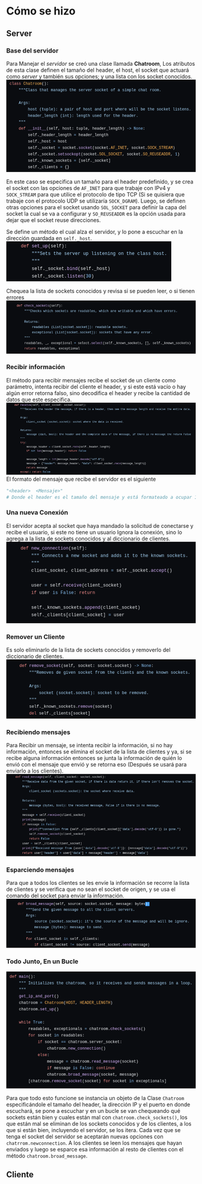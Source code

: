 # Cómo se hizo

## Server

### Base del servidor
Para Manejar el *servidor* se creó una clase llamada **Chatroom**,
Los atributos de esta clase definen el tamaño del header, el host, el socket que actuará como *server* y también sus opciones; y una lista con los socket conocidos.
![Chatroom Class](images/Server1.png)

En este caso se especifica un tamaño para el header predefinido, y se crea el socket con las opciones de `AF_INET` para que trabaje con IPv4 y `SOCK_STREAM` para que utilice el protocolo de tipo TCP (Si se quisiera que trabaje con el protocolo UDP se utilizaría `SOCK_DGRAM`). Luego, se definen otras opciones para el socket usando `SOL_SOCKET` para definir la capa del socket la cual se va a configurar y `SO_REUSEADDR` es la opción usada para dejar que el socket reuse direcciones.

Se define un método el cual alza el servidor, y lo pone a escuchar en la dirección guardada en `self._host`.
![Set It Up](images/Server2.png)

Chequea la lista de sockets conocidos y revisa si se pueden leer, o si tienen errores
![Check it](images/Server4.png)

### Recibir información
El método para recibir mensajes recibe el socket de un cliente como parámetro, intenta recibir del cliente el header, y si este está vacío o hay algún error retorna falso, sino decodifica el header y recibe la cantidad de datos que este especifica.
![It receives](images/Server3.png)
El formato del mensaje que recibe el servidor es el siguiente
~~~ python
"<header>  <Mensaje>"
# Donde el header es el tamaño del mensaje y está formateado a ocupar 10 dígitos.
~~~

### Una nueva Conexión

El servidor acepta al socket que haya mandado la solicitud de conectarse y recibe el usuario, si este no tiene un usuario Ignora la conexión, sino lo agrega a la lista de sockets conocidos y al diccionario de clientes.
![Connect it](images/Server5.png)

### Remover un Cliente
Es solo eliminarlo de la lista de sockets conocidos y removerlo del diccionario de clientes.
![Remove it](images/Server6.png)

### Recibiendo mensajes
Para Recibir un mensaje, se intenta recibir la información, si no hay información, entonces se elimina el socket de la lista de clientes y ya, si se recibe alguna información entonces se junta la información de quién lo envió con el mensaje que envió y se retorna eso (Después se usará para enviarlo a los clientes).
![Receive its message](images/Server7.png)

### Esparciendo mensajes
Para que a todos los clientes se les envíe la información se recorre la lista de clientes y se verifica que no sean el socket de origen, y se usa el comando del socket para enviar la información.
![Broadcast](images/Server8.png)

### Todo Junto, En un Bucle
![Bucle](images/Server9.png)

Para que todo esto funcione se instancia un objeto de la Clase `Chatroom` especificándole el tamaño del header, la dirección IP y el puerto en donde escuchará, se pone a escuchar y en un bucle se van chequeando qué sockets están bien y cuales están mal con `chatroom.check_sockets()`, los que están mal se eliminan de los sockets conocidos y de los clientes, a los que si están bien, incluyendo el servidor, se los itera. Cada vez que se tenga el socket del servidor se aceptarán nuevas opciones con `chatrrom.newconnection`. A los clientes se leen los mensajes que hayan enviados y luego se esparce esa información al resto de clientes con el método `chatroom.broad_message`.

## Cliente
